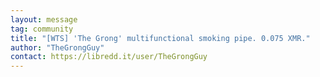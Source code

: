 ```yaml
---
layout: message
tag: community
title: "[WTS] 'The Grong' multifunctional smoking pipe. 0.075 XMR."
author: "TheGrongGuy"
contact: https://libredd.it/user/TheGrongGuy
---
```

